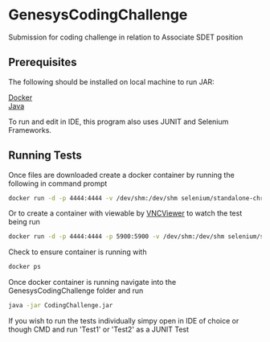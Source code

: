 #  GenesysCodingChallenge

Submission for coding challenge in relation to Associate SDET position

## Prerequisites
The following should be installed on local machine to run JAR:

[Docker](https://www.docker.com/)\
[Java](https://www.java.com/en/download/help/download_options.html)

To run and edit in IDE, this program also uses JUNIT and Selenium Frameworks.


## Running Tests

Once files are downloaded create a docker container by running the following in command prompt

```bash
docker run -d -p 4444:4444 -v /dev/shm:/dev/shm selenium/standalone-chrome:3.141.59-20210128
```
Or to create a container with viewable by [VNCViewer](https://qxf2.com/blog/view-docker-container-display-using-vnc-viewer/) to watch the test being run

```bash
docker run -d -p 4444:4444 -p 5900:5900 -v /dev/shm:/dev/shm selenium/standalone-chrome-debug:3.141.59-20210128
```
Check to ensure container is running with 

```bash
docker ps
```

Once docker container is running navigate into the GenesysCodingChallenge folder and run

```bash
java -jar CodingChallenge.jar
```
If you wish to run the tests individually simpy open in IDE of choice or though CMD and run 'Test1' or 'Test2' as a JUNIT Test

